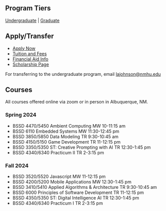 ## Program Tiers

[Undergraduate](https://nmhu-ssd.github.io/undergraduate) | [Graduate](https://nmhu-ssd.github.io/graduate)


## Apply/Transfer

- [Apply Now](https://apply.nmhu.edu/apply/)
- [Tuition and Fees](https://www.nmhu.edu/office-of-the-registrar/tuition-and-fees/)
- [Financial Aid Info](https://www.nmhu.edu/financial-aid/financial-aid-resources/)
- [Scholarship Page](https://nmhuscholarships.awardspring.com/)

For transferring to the undergraduate program, email [lajohnson@nmhu.edu](mailto:lajohnson@nmhu.edu)


## Courses
All courses offered online via zoom or in person in Albuquerque, NM.


### Spring 2024
- BSSD 4470/5450 Ambient Computing MW 10-11:15 am
- BSSD 6110 Embedded Systems MW 11:30-12:45 pm
- BSSD 3850/5850 Data Modeling TR 9:30-10:45 am
- BSSD 4150/5150 Game Development TR 11-12:15 pm
- BSSD 3350/5350 ST: Creative Prompting with AI TR 12:30-1:45 pm
- BSSD 4340/6340 Practicum II TR 2-3:15 pm


### Fall 2024
- BSSD 3520/5520 Javascript MW 11-12:15 pm
- BSSD 4200/5200 Mobile Applications MW 12:30-1:45 pm
- BSSD 3410/5410 Applied Algorithms & Architecture TR 9:30-10:45 am
- BSSD 6000 Principles of Software Development TR 11-12:15 pm
- BSSD 4350/5350 ST: Digital Intelligence AI TR 12:30-1:45 pm
- BSSD 4340/6340 Practicum I TR 2-3:15 pm

